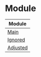 

# Module

| Module |
| ------ |
| [Main](https://github.com/samwhelp/anduinos-iso-builder-remix-prototype-lxqt/blob/main/helper/docs/module/module-main.md) |
| [Ignored](https://github.com/samwhelp/anduinos-iso-builder-remix-prototype-lxqt/blob/main/helper/docs/module/module-ignored.md) |
| [Adjusted](https://github.com/samwhelp/anduinos-iso-builder-remix-prototype-lxqt/blob/main/helper/docs/module/module-adjusted.md) |
